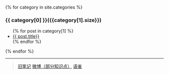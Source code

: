 <!-- Global site tag (gtag.js) - Google Analytics -->
<script async src="https://www.googletagmanager.com/gtag/js?id=G-DE96ZG1N0C"></script>
<script>
  window.dataLayer = window.dataLayer || [];
  function gtag(){dataLayer.push(arguments);}
  gtag('js', new Date());

  gtag('config', 'G-DE96ZG1N0C');
</script>

{% for category in site.categories %}
  <h3>{{ category[0] }}({{category[1].size}})</h3>
  <ul>
    {% for post in category[1] %}
      <li>
        <a href="{{site.baseurl}}/{{post.url}}">{{ post.title}}</a>
      </li>
    {% endfor %}
  </ul>
{% endfor %}

---

> [旧笔记](https://github.com/VirusPC/old-notes)
> [微博（部分知识点）](https://weibo.com/u/5264294249)
> [语雀](https://www.yuque.com/pengcheng-fuigs)